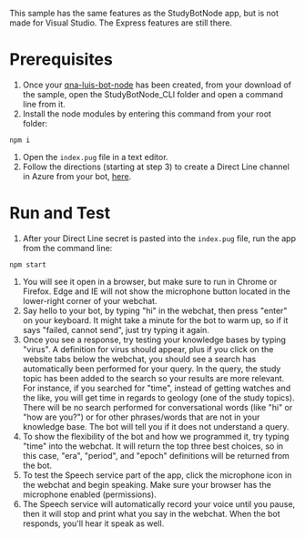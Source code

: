 This sample has the same features as the StudyBotNode app, but is not made for Visual Studio. The Express features are still there.

# Prerequisites

1. Once your [qna-luis-bot-node](https://github.com/Azure-Samples/cognitive-services-studybot-node/tree/master/qna-luis-botv4-node) has been created, from your download of the sample, open the StudyBotNode_CLI folder and open a command line from it.
1. Install the node modules by entering this command from your root folder:
```
npm i
```
1. Open the `index.pug` file in a text editor.
1. Follow the directions (starting at step 3) to create a Direct Line channel in Azure from your bot, [here](https://github.com/Azure-Samples/cognitive-services-studybot-node/tree/master/StudyBotNode).

# Run and Test
1. After your Direct Line secret is pasted into the `index.pug` file, run the app from the command line:
```
npm start
```
1. You will see it open in a browser, but make sure to run in Chrome or Firefox. Edge and IE will not show the microphone button located in the lower-right corner of your webchat.
1. Say hello to your bot, by typing "hi" in the webchat, then press "enter" on your keyboard. It might take a minute for the bot to warm up, so if it says "failed, cannot send", just try typing it again.
1. Once you see a response, try testing your knowledge bases by typing "virus". A definition for virus should appear, plus if you click on the website tabs below the webchat, you should see a search has automatically been performed for your query. In the query, the study topic has been added to the search so your results are more relevant. For instance, if you searched for "time", instead of getting watches and the like, you will get time in regards to geology (one of the study topics).
There will be no search performed for conversational words (like "hi" or "how are you?") or for other phrases/words that are not in your knowledge base. The bot will tell you if it does not understand a query.
1. To show the flexibility of the bot and how we programmed it, try typing "time" into the webchat. It will return the top three best choices, so in this case, "era", "period", and "epoch" definitions will be returned from the bot. 
1. To test the Speech service part of the app, click the microphone icon in the webchat and begin speaking. Make sure your browser has the microphone enabled (permissions).
1. The Speech service will automatically record your voice until you pause, then it will stop and print what you say in the webchat. When the bot responds, you'll hear it speak as well.

